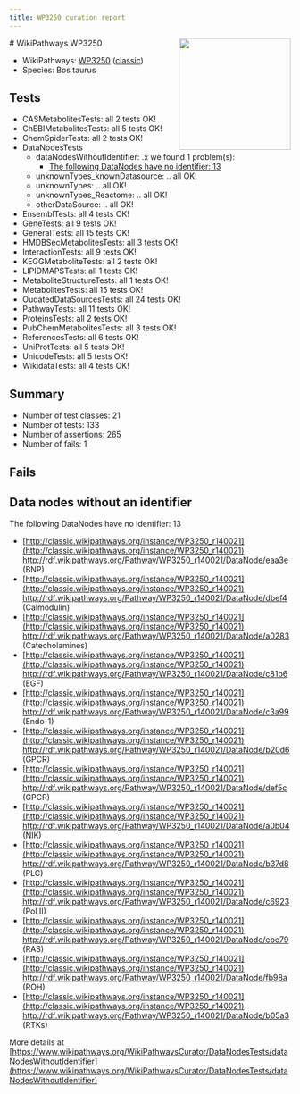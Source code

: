 ```yaml
---
title: WP3250 curation report
---
```


<img style="float: right; width: 200px" src="https://upload.wikimedia.org/wikipedia/commons/thumb/8/83/Wplogo_with_text_500.png/640px-Wplogo_with_text_500.png" />
# WikiPathways WP3250

* WikiPathways: [WP3250](https://wikipathways.org/pathways/WP3250) ([classic](https://classic.wikipathways.org/instance/WP3250))
* Species: Bos taurus
## Tests
* CASMetabolitesTests: all 2 tests OK!
* ChEBIMetabolitesTests: all 5 tests OK!
* ChemSpiderTests: all 2 tests OK!
* DataNodesTests
    * dataNodesWithoutIdentifier: .x we found 1 problem(s):
        * [The following DataNodes have no identifier: 13](#8792c493)
    * unknownTypes_knownDatasource: .. all OK!
    * unknownTypes: .. all OK!
    * unknownTypes_Reactome: .. all OK!
    * otherDataSource: .. all OK!
* EnsemblTests: all 4 tests OK!
* GeneTests: all 9 tests OK!
* GeneralTests: all 15 tests OK!
* HMDBSecMetabolitesTests: all 3 tests OK!
* InteractionTests: all 9 tests OK!
* KEGGMetaboliteTests: all 2 tests OK!
* LIPIDMAPSTests: all 1 tests OK!
* MetaboliteStructureTests: all 1 tests OK!
* MetabolitesTests: all 15 tests OK!
* OudatedDataSourcesTests: all 24 tests OK!
* PathwayTests: all 11 tests OK!
* ProteinsTests: all 2 tests OK!
* PubChemMetabolitesTests: all 3 tests OK!
* ReferencesTests: all 6 tests OK!
* UniProtTests: all 5 tests OK!
* UnicodeTests: all 5 tests OK!
* WikidataTests: all 4 tests OK!


## Summary

* Number of test classes: 21
* Number of tests: 133
* Number of assertions: 265
* Number of fails: 1

## Fails

<a name="8792c493" />

## Data nodes without an identifier

The following DataNodes have no identifier: 13

* [http://classic.wikipathways.org/instance/WP3250_r140021](http://classic.wikipathways.org/instance/WP3250_r140021) http://rdf.wikipathways.org/Pathway/WP3250_r140021/DataNode/eaa3e (BNP)
* [http://classic.wikipathways.org/instance/WP3250_r140021](http://classic.wikipathways.org/instance/WP3250_r140021) http://rdf.wikipathways.org/Pathway/WP3250_r140021/DataNode/dbef4 (Calmodulin)
* [http://classic.wikipathways.org/instance/WP3250_r140021](http://classic.wikipathways.org/instance/WP3250_r140021) http://rdf.wikipathways.org/Pathway/WP3250_r140021/DataNode/a0283 (Catecholamines)
* [http://classic.wikipathways.org/instance/WP3250_r140021](http://classic.wikipathways.org/instance/WP3250_r140021) http://rdf.wikipathways.org/Pathway/WP3250_r140021/DataNode/c81b6 (EGF)
* [http://classic.wikipathways.org/instance/WP3250_r140021](http://classic.wikipathways.org/instance/WP3250_r140021) http://rdf.wikipathways.org/Pathway/WP3250_r140021/DataNode/c3a99 (Endo-1)
* [http://classic.wikipathways.org/instance/WP3250_r140021](http://classic.wikipathways.org/instance/WP3250_r140021) http://rdf.wikipathways.org/Pathway/WP3250_r140021/DataNode/b20d6 (GPCR)
* [http://classic.wikipathways.org/instance/WP3250_r140021](http://classic.wikipathways.org/instance/WP3250_r140021) http://rdf.wikipathways.org/Pathway/WP3250_r140021/DataNode/def5c (GPCR)
* [http://classic.wikipathways.org/instance/WP3250_r140021](http://classic.wikipathways.org/instance/WP3250_r140021) http://rdf.wikipathways.org/Pathway/WP3250_r140021/DataNode/a0b04 (NIK)
* [http://classic.wikipathways.org/instance/WP3250_r140021](http://classic.wikipathways.org/instance/WP3250_r140021) http://rdf.wikipathways.org/Pathway/WP3250_r140021/DataNode/b37d8 (PLC)
* [http://classic.wikipathways.org/instance/WP3250_r140021](http://classic.wikipathways.org/instance/WP3250_r140021) http://rdf.wikipathways.org/Pathway/WP3250_r140021/DataNode/c6923 (Pol II)
* [http://classic.wikipathways.org/instance/WP3250_r140021](http://classic.wikipathways.org/instance/WP3250_r140021) http://rdf.wikipathways.org/Pathway/WP3250_r140021/DataNode/ebe79 (RAS)
* [http://classic.wikipathways.org/instance/WP3250_r140021](http://classic.wikipathways.org/instance/WP3250_r140021) http://rdf.wikipathways.org/Pathway/WP3250_r140021/DataNode/fb98a (ROH)
* [http://classic.wikipathways.org/instance/WP3250_r140021](http://classic.wikipathways.org/instance/WP3250_r140021) http://rdf.wikipathways.org/Pathway/WP3250_r140021/DataNode/b05a3 (RTKs)


More details at [https://www.wikipathways.org/WikiPathwaysCurator/DataNodesTests/dataNodesWithoutIdentifier](https://www.wikipathways.org/WikiPathwaysCurator/DataNodesTests/dataNodesWithoutIdentifier)

